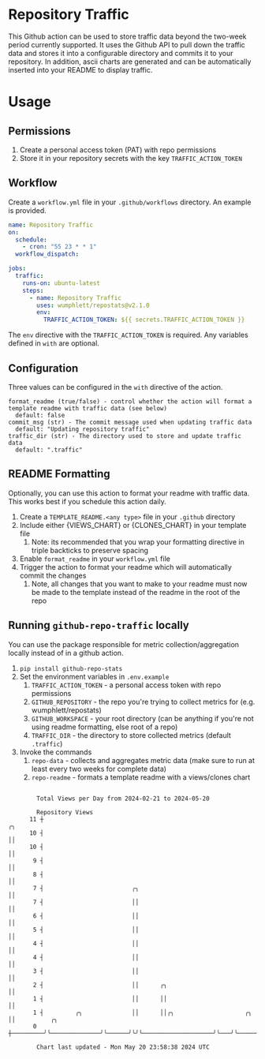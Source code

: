 # Repository Traffic

This Github action can be used to store traffic data beyond the two-week period currently supported.
It uses the Github API to pull down the traffic data and stores it into a configurable directory and commits it to your 
repository. In addition, ascii charts are generated and can be automatically inserted into your README to display traffic.

# Usage
## Permissions
1. Create a personal access token (PAT) with repo permissions
2. Store it in your repository secrets with the key `TRAFFIC_ACTION_TOKEN`

## Workflow
Create a `workflow.yml` file in your `.github/workflows` directory. An example is provided.

```yaml
name: Repository Traffic
on:
  schedule:
    - cron: "55 23 * * 1"
  workflow_dispatch:

jobs:
  traffic:
    runs-on: ubuntu-latest
    steps:
      - name: Repository Traffic
        uses: wumphlett/repostats@v2.1.0
        env:
          TRAFFIC_ACTION_TOKEN: ${{ secrets.TRAFFIC_ACTION_TOKEN }}
```
The `env` directive with the `TRAFFIC_ACTION_TOKEN` is required. Any variables defined in `with` are optional.

## Configuration
Three values can be configured in the `with` directive of the action.
```
format_readme (true/false) - control whether the action will format a template readme with traffic data (see below)
  default: false
commit_msg (str) - The commit message used when updating traffic data
  default: "Updating repository traffic"
traffic_dir (str) - The directory used to store and update traffic data
  default: ".traffic"
```

## README Formatting
Optionally, you can use this action to format your readme with traffic data. This works best if you schedule this action
daily.

1. Create a `TEMPLATE_README.<any type>` file in your `.github` directory
2. Include either {VIEWS_CHART} or {CLONES_CHART} in your template file
   1. Note: its recommended that you wrap your formatting directive in triple backticks to preserve spacing
3. Enable `format_readme` in your `workflow.yml` file
4. Trigger the action to format your readme which will automatically commit the changes
   1. Note, all changes that you want to make to your readme must now be made to the template instead of the readme in the root of the repo

## Running `github-repo-traffic` locally
You can use the package responsible for metric collection/aggregation locally instead of in a github action.

1. `pip install github-repo-stats`
2. Set the environment variables in `.env.example`
   1. `TRAFFIC_ACTION_TOKEN` - a personal access token with repo permissions
   2. `GITHUB_REPOSITORY` - the repo you're trying to collect metrics for (e.g. wumphlett/repostats)
   3. `GITHUB_WORKSPACE` - your root directory (can be anything if you're not using readme formatting, else root of a repo)
   4. `TRAFFIC_DIR` - the directory to store collected metrics (default `.traffic`)
3. Invoke the commands
   1. `repo-data` - collects and aggregates metric data (make sure to run at least every two weeks for complete data)
   2. `repo-readme` - formats a template readme with a views/clones chart

```

        Total Views per Day from 2024-02-21 to 2024-05-20

        Repository Views
      11 ┼                                                              ╭╮
      10 ┤                                                              ││
      10 ┤                                                              ││
       9 ┤                                                              ││
       8 ┤                                                              ││
       7 ┤                         ╭╮                                   ││
       7 ┤                         ││                                   ││
       6 ┤                         ││                                   ││
       5 ┤                         ││                                   ││
       4 ┤                         ││                                   ││
       4 ┤                         ││                                   ││
       3 ┤                         ││                                   ││
       2 ┤                         ││      ╭╮                           ││
       1 ┤                         ││      ││                           ││
       1 ┤         ╭╮              ││      ││╭╮                    ╭╮   ││          ╭╮
       0 ┼─────────╯╰──────────────╯╰──────╯╰╯╰────────────────────╯╰───╯╰──────────╯╰─────────────

        Chart last updated - Mon May 20 23:58:38 2024 UTC
        
```
